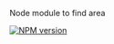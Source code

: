 Node module to find area

  [![NPM version][npm-image]][npm-url]

[npm-image]: https://img.shields.io/npm/v/koa.svg?style=flat
[npm-url]: https://www.npmjs.org/package/areajs
